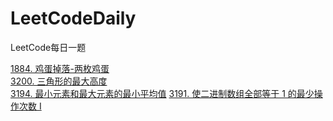 # LeetCodeDaily

LeetCode每日一题



[1884. 鸡蛋掉落-两枚鸡蛋](./src/main/java/org/summer/leetcode/medium/Solution_1884.java)  
[3200. 三角形的最大高度](./src/main/java/org/summer/leetcode/easy/Solution_3200.java)  
[3194. 最小元素和最大元素的最小平均值](./src/main/java/org/summer/leetcode/easy/Solution_3194.java)
[3191. 使二进制数组全部等于 1 的最少操作次数 I](./src/main/java/org/summer/leetcode/medium/Solution_3191.java)
